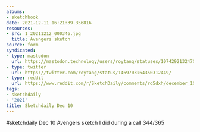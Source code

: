 ```yaml
---
albums:
- sketchbook
date: 2021-12-11 16:21:39.356816
resources:
- src: 1_20211212_000346.jpg
  title: Avengers sketch
source: form
syndicated:
- type: mastodon
  url: https://mastodon.technology/users/roytang/statuses/107429213247098400
- type: twitter
  url: https://twitter.com/roytang/status/1469703964350312449/
- type: reddit
  url: https://www.reddit.com/r/SketchDaily/comments/rd5dxh/december_10th_free_draw_friday/ho6ct29/
tags:
- sketchdaily
- '2021'
title: Sketchdaily Dec 10
---
```


#sketchdaily Dec 10 Avengers sketch I did during a call 344/365